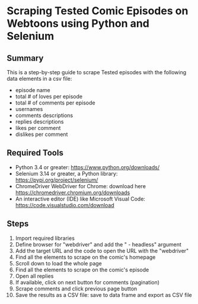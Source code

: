 # Scraping Tested Comic Episodes on Webtoons using Python and Selenium

## Summary
This is a step-by-step guide to scrape Tested episodes with the following data elements in a csv file:
* episode name
* total # of loves per episode
* total # of comments per episode
* usernames
* comments descriptions
* replies descriptions
* likes per comment
* dislikes per comment

## Required Tools
* Python 3.4 or greater: https://www.python.org/downloads/
* Selenium 3.14 or greater, a Python library: https://pypi.org/project/selenium/
* ChromeDriver WebDriver for Chrome: download here https://chromedriver.chromium.org/downloads
* An interactive editor (IDE) like Microsoft Visual Code: https://code.visualstudio.com/download

## Steps
1. Import required libraries
2. Define browser for "webdriver" and add the " - headless" argument
3. Add the target URL and the code to open the URL with the "webdriver"
4. Find all the elements to scrape on the comic's homepage
5. Scroll down to load the whole page
6. Find all the elements to scrape on the comic's episode
7. Open all replies 
8. If available, click on next button for comments (pagination)
9. Scrape comments and click previous page button
10. Save the results as a CSV file: save to data frame and export as CSV file 
